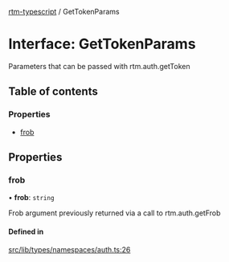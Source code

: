 [rtm-typescript](../README.md) / GetTokenParams

# Interface: GetTokenParams

Parameters that can be passed with rtm.auth.getToken

## Table of contents

### Properties

- [frob](GetTokenParams.md#frob)

## Properties

### frob

• **frob**: `string`

Frob argument previously returned via a
call to rtm.auth.getFrob

#### Defined in

[src/lib/types/namespaces/auth.ts:26](https://github.com/benwainwright/rtm-typescript/blob/bb114b3/src/lib/types/namespaces/auth.ts#L26)
